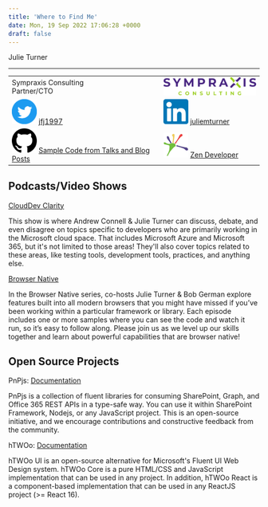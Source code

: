 ```yaml
---
title: 'Where to Find Me'
date: Mon, 19 Sep 2022 17:06:28 +0000
draft: false
---
```


Julie Turner

------------

|  |  |
| -- | -- |
| Sympraxis Consulting <br/> Partner/CTO | <img src="Sympraxis-Consulting_Logo-e1663605350572.png" alt="Sympraxis Consulting Logo" width="200px" /> |
| <img alt="Twitter Logo" src="twitter.png" height="50px" /> [jfj1997](https://twitter.com/jfj1997) | <img alt="LinkedIn Logo" src="linkedin.png" height="50px" /> [juliemturner](https://www.linkedin.com/in/juliemturner/) |
| <img alt="GitHub Logo" src="github.png" height="50px" /> [Sample Code from Talks and Blog Posts](https://github.com/juliemturner/Public-Samples#readme") | <img alt="Grepper Logo" src="greppericon.jpg" height="50px" /> [Zen Developer](https://www.codegrepper.com/profile/julie-turner) |

Podcasts/Video Shows
--------------------

[CloudDev Clarity](https://symp.info/cdc_play)

This show is where Andrew Connell & Julie Turner can discuss, debate, and even disagree on topics specific to developers who are primarily working in the Microsoft cloud space. That includes Microsoft Azure and Microsoft 365, but it's not limited to those areas! They'll also cover topics related to these areas, like testing tools, development tools, practices, and anything else.

[Browser Native](https://symp.info/browser-native/)

In the Browser Native series, co-hosts Julie Turner & Bob German explore features built into all modern browsers that you might have missed if you’ve been working within a particular framework or library. Each episode includes one or more samples where you can see the code and watch it run, so it’s easy to follow along. Please join us as we level up our skills together and learn about powerful capabilities that are browser native!

Open Source Projects
--------------------

PnPjs: [Documentation](https://pnp.github.io/pnpjs/)

PnPjs is a collection of fluent libraries for consuming SharePoint, Graph, and Office 365 REST APIs in a type-safe way. You can use it within SharePoint Framework, Nodejs, or any JavaScript project. This is an open-source initiative, and we encourage contributions and constructive feedback from the community.

hTWOo: [Documentation](https://lab.n8d.studio/htwoo/)

hTWOo UI is an open-source alternative for Microsoft's Fluent UI Web Design system. hTWOo Core is a pure HTML/CSS and JavaScript implementation that can be used in any project. In addition, hTWOo React is a component-based implementation that can be used in any ReactJS project (>= React 16).
